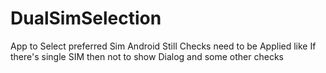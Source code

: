 # DualSimSelection
App to Select preferred Sim Android
Still Checks need to be Applied like If there's single SIM then not to show Dialog and some other checks

